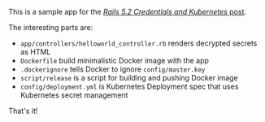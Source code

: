 This is a sample app for the [_Rails 5.2 Credentials and Kubernetes_ post](http://kirshatrov.com/2018/03/24/rails-credentials-kubernetes/).

The interesting parts are:

* `app/controllers/helloworld_controller.rb` renders decrypted secrets as HTML
* `Dockerfile` build minimalistic Docker image with the app
* `.dockerignore` tells Docker to ignore `config/master.key`
* `script/release` is a script for building and pushing Docker image
* `config/deployment.yml` is Kubernetes Deployment spec that uses Kubernetes secret management

That's it!
